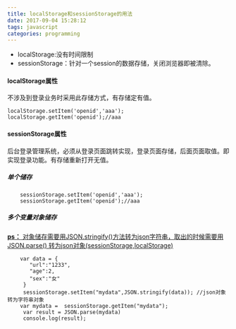 ```yaml
---
title: localStorage和sessionStorage的用法
date: 2017-09-04 15:28:12
tags: javascript
categories: programming
---
```



* localStorage:没有时间限制
* sessionStorage：针对一个session的数据存储，关闭浏览器即被清除。


#### localStorage属性 ####

不涉及到登录业务时采用此存储方式，有存储定有值。

	localStorage.setItem('openid','aaa');
	localStorage.getItem('openid');//aaa

#### sessionStorage属性 ####

后台登录管理系统，必须从登录页面跳转实现，登录页面存储，后面页面取值。即实现登录功能。有存储重新打开无值。

##### 单个储存 #####

		sessionStorage.setItem('openid','aaa');
		sessionStorage.getItem('openid');//aaa

##### 多个变量对象储存 #####

[**ps：** 对象储存需要用JSON.stringify()方法转为json字符串，取出的时候需要用JSON.parse()
转为json对象(sessionStorage,localStorage)](https://77ya.github.io/2017/10/18/json/)


	 	var data = {
	       "url":"1233",
	       "age":2,
	       "sex":"女"
	     }
	     sessionStorage.setItem("mydata",JSON.stringify(data)); //json对象转为字符串对象
	    var mydata =  sessionStorage.getItem("mydata");
	     var result = JSON.parse(mydata)
	     console.log(result);